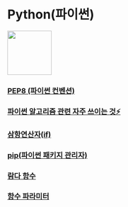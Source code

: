 # Python(파이썬)

<img src="https://upload.wikimedia.org/wikipedia/commons/thumb/c/c3/Python-logo-notext.svg/800px-Python-logo-notext.svg.png" height="100" width="100"/>

### [PEP8 (파이썬 컨벤션)](convention.md)

### [파이썬 알고리즘 관련 자주 쓰이는 것⚡](algorithm/algorithm.md)

### [삼항연산자(if)](Ternary_operator.md)

### [pip(파이썬 패키지 관리자)](pip.md)

### [람다 함수](lambda.md)

### [함수 파라미터](parameter.md)
